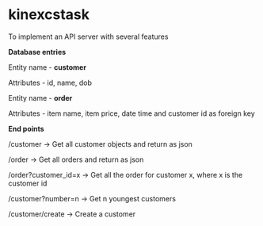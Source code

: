 # kinexcstask
To implement an API server with several features

**Database entries**


Entity name - **customer** 

Attributes - id, name, dob

Entity name - **order**

Attributes - item name, item price, date time and customer id as foreign key


**End points**


/customer -> Get all customer objects and return as json

/order -> Get all orders and return as json

/order?customer_id=x -> Get all the order for customer x, where x is the customer id

/customer?number=n -> Get n youngest customers

/customer/create -> Create a customer
